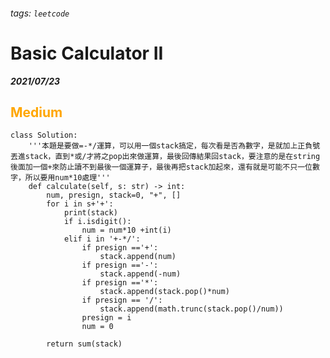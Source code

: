 ###### tags: `leetcode`
<style>
.orange {
  color: #FFA600;
}
.green{
  color: #00FF00;
}
.red{
  color: #FF0000;
}
</style>

# Basic Calculator II
***2021/07/23***
## <span class="orange">Medium</span>
```python=
class Solution:
    '''本題是要做=-*/運算，可以用一個stack搞定，每次看是否為數字，是就加上正負號丟進stack，直到*或/才將之pop出來做運算，最後回傳結果回stack，要注意的是在string後面加一個+來防止讀不到最後一個運算子，最後再把stack加起來，還有就是可能不只一位數字，所以要用num*10處理'''
    def calculate(self, s: str) -> int:
        num, presign, stack=0, "+", []
        for i in s+'+':
            print(stack)
            if i.isdigit():
                num = num*10 +int(i)
            elif i in '+-*/':
                if presign =='+':
                    stack.append(num)
                if presign =='-':
                    stack.append(-num)
                if presign =='*':
                    stack.append(stack.pop()*num)
                if presign == '/':
                    stack.append(math.trunc(stack.pop()/num))
                presign = i
                num = 0
        
        return sum(stack)
```